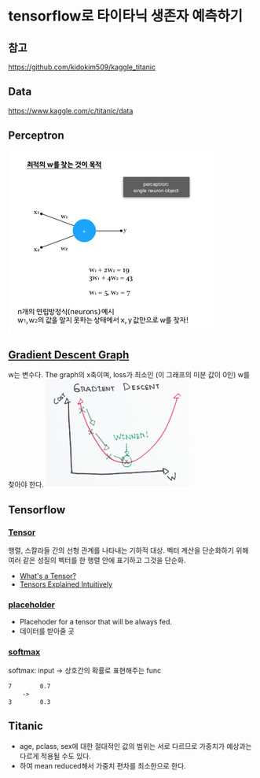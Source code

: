 # tensorflow로 타이타닉 생존자 예측하기

## 참고
https://github.com/kidokim509/kaggle_titanic

## Data
https://www.kaggle.com/c/titanic/data


## Perceptron
![perceptron](images/perceptron.png)

## [Gradient Descent Graph](http://ml-cheatsheet.readthedocs.io/en/latest/gradient_descent.html)
w는 변수다. The graph의 x축이며, loss가 최소인 (이 그래프의 미분 값이 0인) w를 찾아야 한다.
![Gradient Descent](images/gradient_descent_graph.png)


## Tensorflow
### [Tensor](https://en.wikipedia.org/wiki/Tensor)
행렬, 스칼라들 간의 선형 관계를 나타내는 기하적 대상. 벡터 계산을 단순화하기 위해 여러 같은 성질의 벡터를 한 행렬 안에 표기하고 그것을 단순화.

- [What's a Tensor?](https://www.youtube.com/watch?v=f5liqUk0ZTw)
- [Tensors Explained Intuitively](https://www.youtube.com/watch?v=CliW7kSxxWU)

### [placeholder](https://www.tensorflow.org/api_docs/python/tf/placeholder)
- Placehoder for a tensor that will be always fed.
- 데이터를 받아줄 곳

### [softmax](https://www.tensorflow.org/api_docs/python/tf/nn/softmax)
softmax: input -> 상호간의 확률로 표현해주는 func
```
7        0.7
    ->
3        0.3
```

## Titanic
- age, pclass, sex에 대한 절대적인 값의 범위는 서로 다르므로 가중치가 예상과는 다르게 적용될 수도 있다.
- 하여 mean reduced해서 가중치 편차를 최소한으로 한다.

